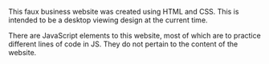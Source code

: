 
This faux business website was created using HTML and CSS. This is intended to be a desktop viewing design at the current time. 

There are JavaScript elements to this website, most of which are to practice different lines of code in JS. They do not pertain to the content of the website.

